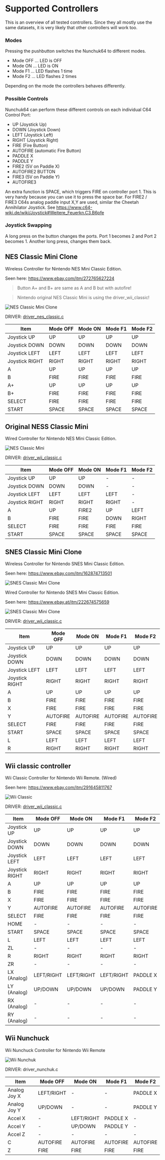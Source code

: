 # Supported Controllers
This is an overview of all tested controllers.
Since they all mostly use the same datasets, it is very likely that other controllers will work too.

### Modes
Pressing the pushbutton switches the Nunchuk64 to different modes.

- Mode OFF ... LED is OFF
- Mode ON  ... LED is ON
- Mode F1  ... LED flashes 1 time
- Mode F2  ... LED flashes 2 times

Depending on the mode the controllers behaves differently.

### Possible Controls
Nunchuk64 can perform these different controls on each individual C64 Control Port:

- UP (Joystick Up)
- DOWN (Joystick Down)
- LEFT (Joystick Left)
- RIGHT (Joystick Right)
- FIRE (Fire Button)
- AUTOFIRE  (automatic Fire Button)
- PADDLE X
- PADDLE Y
- FIRE2 (5V on Paddle X)
- AUTOFIRE2 BUTTON
- FIRE3 (5V on Paddle Y)
- AUTOFIRE3

An extra function is SPACE, which triggers FIRE on controller port 1.
This is very handy because you can use it to press the space bar.
For FIRE2 / FIRE3 C64s analog paddle input X,Y are used,
similar the Cheetah Annihilator Joystick.
See https://www.c64-wiki.de/wiki/Joystick#Weitere_Feuerkn.C3.B6pfe

### Joystick Swapping
A long press on the button changes the ports. Port 1 becomes 2 and Port 2 becomes 1.
Another long press, changes them back.

## NES Classic Mini Clone
Wireless Controller for Nintendo NES Mini Classic Edition.

Seen here: https://www.ebay.com/itm/272765627224
> Button A+ and B+ are same as A and B but with autofire!

> Nintendo original NES Classic Mini is using the driver_wii_classic!

![NES Classic Mini Clone](nes_classic_mini_clone.jpg)

DRIVER: [driver_nes_classic.c]

| Item          |Mode OFF  |Mode ON   |Mode F1   |Mode F2   |
| --------------|----------|----------|----------|----------|
| Joystick UP   |UP        |UP        |UP        |UP        |
| Joystick DOWN |DOWN      |DOWN      |DOWN      |DOWN      |
| Joystick LEFT |LEFT      |LEFT      |LEFT      |LEFT      |
| Joystick RIGHT|RIGHT     |RIGHT     |RIGHT     |RIGHT     |
| A             |UP        |UP        |UP        |UP        |
| B             |FIRE      |FIRE      |FIRE      |FIRE      |
| A+            |UP        |UP        |UP        |UP        |
| B+            |FIRE      |FIRE      |FIRE      |FIRE      |
| SELECT        |FIRE      |FIRE      |FIRE      |FIRE      |
| START         |SPACE     |SPACE     |SPACE     |SPACE     |

## Original NESS Classic Mini
Wired Controller for Nintendo NES Mini Classic Edition.

![NES Classic Mini](nes_classic_mini.jpg)

DRIVER: [driver_wii_classic.c]

| Item          |Mode OFF  |Mode ON   |Mode F1   |Mode F2   |
| --------------|----------|----------|----------|----------|
| Joystick UP   |UP        |UP        |-         |-         |
| Joystick DOWN |DOWN      |DOWN      |-         |-         |
| Joystick LEFT |LEFT      |LEFT      |LEFT      |-         |
| Joystick RIGHT|RIGHT     |RIGHT     |RIGHT     |-         |
| A             |UP        |FIRE2     |UP        |LEFT      |
| B             |FIRE      |FIRE      |DOWN      |RIGHT     |
| SELECT        |FIRE      |FIRE      |FIRE      |FIRE      |
| START         |SPACE     |SPACE     |SPACE     |SPACE     |

## SNES Classic Mini Clone
Wireless Controller for Nintendo SNES Mini Classic Edition.

Seen here: https://www.ebay.com/itm/162874713501

![SNES Classic Mini Clone](snes_classic_mini_clone.jpg)

Wired Controller for Nintendo SNES Mini Classic Edition.

Seen here: https://www.ebay.at/itm/222674575659

![SNES Classic Mini Clone](snes_classic_mini_clone_wired.jpg)

DRIVER: [driver_wii_classic.c]

| Item          |Mode OFF  |Mode ON   |Mode F1   |Mode F2   |
| --------------|----------|----------|----------|----------|
| Joystick UP   |UP        |UP        |UP        |UP        |
| Joystick DOWN |DOWN      |DOWN      |DOWN      |DOWN      |
| Joystick LEFT |LEFT      |LEFT      |LEFT      |LEFT      |
| Joystick RIGHT|RIGHT     |RIGHT     |RIGHT     |RIGHT     |
| A             |UP        |UP        |UP        |UP        |
| B             |FIRE      |FIRE      |FIRE      |FIRE      |
| X             |FIRE      |FIRE      |FIRE      |FIRE      |
| Y             |AUTOFIRE  |AUTOFIRE  |AUTOFIRE  |AUTOFIRE  |
| SELECT        |FIRE      |FIRE      |FIRE      |FIRE      |
| START         |SPACE     |SPACE     |SPACE     |SPACE     |
| L             |LEFT      |LEFT      |LEFT      |LEFT      |
| R             |RIGHT     |RIGHT     |RIGHT     |RIGHT     |

## Wii classic controller
Wii Classic Controller for Nintendo Wii Remote. (Wired)

Seen here: https://www.ebay.com/itm/291645811767

![Wii Classic](wii_classic.jpg)

DRIVER: [driver_wii_classic.c]

| Item          |Mode OFF  |Mode ON   |Mode F1   |Mode F2   |
| --------------|----------|----------|----------|----------|
| Joystick UP   |UP        |UP        |UP        |UP        |
| Joystick DOWN |DOWN      |DOWN      |DOWN      |DOWN      |
| Joystick LEFT |LEFT      |LEFT      |LEFT      |LEFT      |
| Joystick RIGHT|RIGHT     |RIGHT     |RIGHT     |RIGHT     |
| A             |UP        |UP        |UP        |UP        |
| B             |FIRE      |FIRE      |FIRE      |FIRE      |
| X             |FIRE      |FIRE      |FIRE      |FIRE      |
| Y             |AUTOFIRE  |AUTOFIRE  |AUTOFIRE  |AUTOFIRE  |
| SELECT        |FIRE      |FIRE      |FIRE      |FIRE      |
| HOME          |-         |-         |-         |-         |
| START         |SPACE     |SPACE     |SPACE     |SPACE     |
| L             |LEFT      |LEFT      |LEFT      |LEFT      |
| ZL            |-         |-         |-         |-         |
| R             |RIGHT     |RIGHT     |RIGHT     |RIGHT     |
| ZR            |-         |-         |-         |-         |
| LX (Analog)   |LEFT/RIGHT|LEFT/RIGHT|LEFT/RIGHT|PADDLE X  |
| LY (Analog)   |UP/DOWN   |UP/DOWN   |UP/DOWN   |PADDLE Y  |
| RX (Analog)   |-         |-         |-         |-         |
| RY (Analog)   |-         |-         |-         |-         |

## Wii Nunchuck
Wii Nunchuck Controller for Nintendo Wii Remote

![Wii Nunchuk](wii_nunchuk.jpg)

DRIVER: driver_nunchuk.c

| Item          |Mode OFF  |Mode ON   |Mode F1   |Mode F2   |
| --------------|----------|----------|----------|----------|
| Analog Joy X  |LEFT/RIGHT|-         |-         |PADDLE X  |
| Analog Joy Y  |UP/DOWN   |-         |-         |PADDLE Y  |
| Accel X       |-         |LEFT/RIGHT|PADDLE X  |-         |
| Accel Y       |-         |UP/DOWN   |PADDLE Y  |-         |
| Accel Z       |-         |-         |-         |-         |
| C             |AUTOFIRE  |AUTOFIRE  |AUTOFIRE  |AUTOFIRE  |
| Z             |FIRE      |FIRE      |FIRE      |FIRE      |


[driver_nes_classic.c]: <https://github.com/djtulan/nunchuk64/blob/master/src/driver_nes_classic.c>
[driver_wii_classic.c]: <https://github.com/djtulan/nunchuk64/blob/master/src/driver_wii_classic.c>
